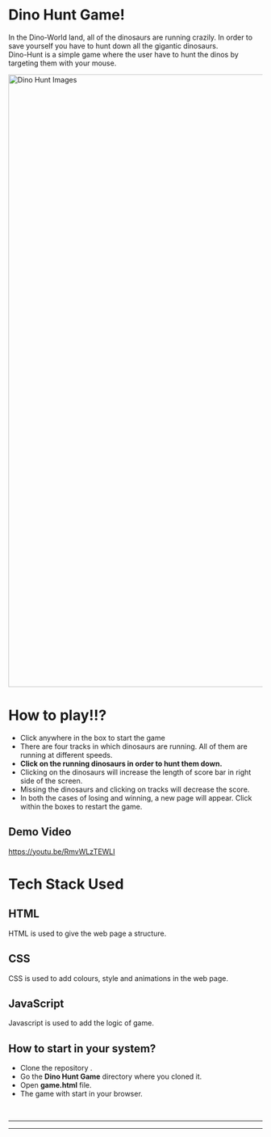 
# Dino Hunt Game!

In the Dino-World land, all of the dinosaurs are running crazily. In order to save yourself you have to hunt down all the gigantic dinosaurs.   
Dino-Hunt is a simple game where the user have to hunt the dinos by targeting them with your mouse.

<img width="1212" alt="Dino Hunt Images" src="https://user-images.githubusercontent.com/49716268/179367219-1f27afa3-f695-48d8-9131-db1924b77622.png">

# How to play!!?

 - Click anywhere in the box to start the game 
 - There are four tracks in which dinosaurs are running. All of them are running at different speeds. 
 - **Click on the running dinosaurs in order to hunt them down.**
 - Clicking on the dinosaurs will increase the length of score bar in right side of the screen.
 - Missing the dinosaurs and clicking on tracks will decrease the score.
 - In both the cases of losing and winning, a new page will appear. Click within the boxes to restart the game.

## Demo Video

https://youtu.be/RmvWLzTEWLI

# Tech Stack Used

## HTML

HTML is used to give the web page a structure. 

## CSS

CSS is used to add colours, style and animations in the web page.

## JavaScript

Javascript is used to add the logic of game.

## How to start in your system?

 - Clone the repository . 
 - Go the **Dino Hunt Game**  directory where you cloned it.
 - Open **game.html** file.
 - The game with start in your browser.

<br>

___
___
